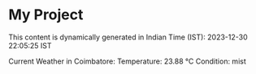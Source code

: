 # My Project

This content is dynamically generated in Indian Time (IST): 2023-12-30 22:05:25 IST


Current Weather in Coimbatore:
Temperature: 23.88 °C
Condition: mist
